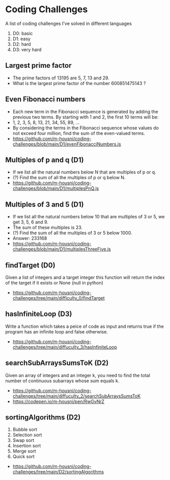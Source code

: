# Coding Challenges
A list of coding challenges I've solved in different languages
1. D0: basic
2. D1: easy
3. D2: hard
4. D3: very hard

## Largest prime factor
* The prime factors of 13195 are 5, 7, 13 and 29.
* What is the largest prime factor of the number 600851475143 ?

## Even Fibonacci numbers
* Each new term in the Fibonacci sequence is generated by adding the previous two terms. By starting with 1 and 2, the first 10 terms will be:
* 1, 2, 3, 5, 8, 13, 21, 34, 55, 89, ...
* By considering the terms in the Fibonacci sequence whose values do not exceed four million, find the sum of the even-valued terms.
* https://github.com/m-housni/coding-challenges/blob/main/D1/evenFibonacciNumbers.js

## Multiples of p and q (D1)
* If we list all the natural numbers below N that are multiples of p or q. 
* (?) Find the sum of all the multiples of p or q below N.
* https://github.com/m-housni/coding-challenges/blob/main/D1/multiplesPnQ.js

## Multiples of 3 and 5 (D1)
* If we list all the natural numbers below 10 that are multiples of 3 or 5, we get 3, 5, 6 and 9. 
* The sum of these multiples is 23.
* (?) Find the sum of all the multiples of 3 or 5 below 1000.
* Answer: 233168
* https://github.com/m-housni/coding-challenges/blob/main/D1/multiplesThreeFive.js

## findTarget (D0)
Given a list of integers and a target integer this function will return the index of the target if it exists or None (null in python)
* https://github.com/m-housni/coding-challenges/tree/main/difficulty_0/findTarget

## hasInfiniteLoop (D3)
Write a function which takes a peice of code as input and returns true if the program has an infinite loop and false otherwise.
* https://github.com/m-housni/coding-challenges/tree/main/diffuculty_3/hasInfiniteLoop

## searchSubArraysSumsToK (D2)
Given an array of integers and an integer k, you need to find the total number of continuous subarrays whose sum equals k.
* https://github.com/m-housni/coding-challenges/tree/main/diffuculty_2/searchSubArraysSumsToK
* https://codepen.io/m-housni/pen/RwGvNrZ

## sortingAlgorithms (D2)
1. Bubble sort
2. Selection sort
3. Swap sort
4. Insertion sort
5. Merge sort
6. Quick sort
* https://github.com/m-housni/coding-challenges/tree/main/D2/sortingAlgorithms
